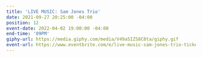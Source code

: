 ```yaml
---
title: 'LIVE MUSIC: Sam Jones Trio'
date: 2021-09-27 20:25:00 -04:00
position: 12
event-date: 2022-04-02 19:00:00 -04:00
end-time: '09PM'
giphy-url: https://media.giphy.com/media/V49a5IZS8C8ta/giphy.gif
event-url: https://www.eventbrite.com/e/live-music-sam-jones-trio-tickets-275342676357
---
```


